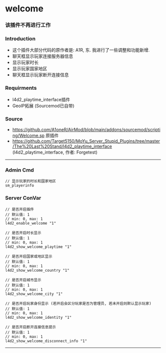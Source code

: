 # welcome
### 该插件不再进行工作
### Introduction
 - 这个插件大部分代码的原作者是: A1R, 东. 我进行了一些调整和功能新增.
 - 聊天框显示玩家连接服务器信息
 - 显示玩家时长
 - 显示玩家国家地区
 - 聊天框显示玩家断开连接信息

### Requirments
 - l4d2_playtime_interface插件
 - GeoIP拓展 (Sourcemod已自带)

### Source
 - https://github.com/A1oneR/AirMod/blob/main/addons/sourcemod/scripting/Welcome.sp 原插件
 - https://github.com/Target5150/MoYu_Server_Stupid_Plugins/tree/master/The%20Last%20Stand/l4d2_playtime_interface (l4d2_playtime_interface, 作者: Forgetest)

<hr>

### Admin Cmd
```
// 显示玩家的时长和国家地区
sm_playerinfo
```

### Server ConVar
```
// 是否开启插件
// 默认值: 1
// min: 0, max: 1
l4d2_enable_welcome "1"

// 是否开启时长显示
// 默认值: 1
// min: 0, max: 1
l4d2_show_welcome_playtime "1"

// 是否开启国家或地区显示
// 默认值: 1
// min: 0, max: 1
l4d2_show_welcome_country "1"

// 是否开启城市显示
// 默认值: 1
// min: 0, max: 1
l4d2_show_welcome_city "1"

// 是否开启玩家身份显示 (若开启会区分玩家是否为管理员, 若未开启则默认显示玩家)
// 默认值: 1
// min: 0, max: 1
l4d2_show_welcome_identity "1"

// 是否开启断开连接信息提示
// 默认值: 1
// min: 0, max: 1
l4d2_show_welcome_disconnect_info "1"
```

<hr>
